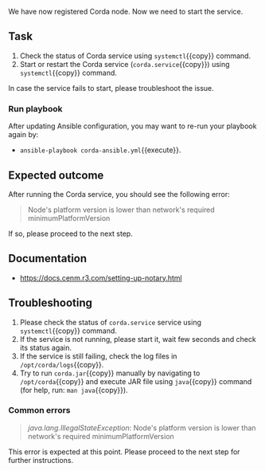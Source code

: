 We have now registered Corda node. Now we need to start the service.

## Task

1. Check the status of Corda service using `systemctl`{{copy}} command.
2. Start or restart the Corda service (`corda.service`{{copy}}) using `systemctl`{{copy}} command.

In case the service fails to start, please troubleshoot the issue.

### Run playbook

After updating Ansible configuration, you may want to re-run your playbook again by:

- `ansible-playbook corda-ansible.yml`{{execute}}.

## Expected outcome

After running the Corda service, you should see the following error:

> Node's platform version is lower than network's required minimumPlatformVersion

If so, please proceed to the next step.

## Documentation

- <https://docs.cenm.r3.com/setting-up-notary.html>

## Troubleshooting

1. Please check the status of `corda.service` service using `systemctl`{{copy}} command.
2. If the service is not running, please start it, wait few seconds and check its status again.
3. If the service is still failing, check the log files in `/opt/corda/logs`{{copy}}.
4. Try to run `corda.jar`{{copy}} manually by navigating to `/opt/corda`{{copy}} and execute JAR file using `java`{{copy}} command (for help, run: `man java`{{copy}}).

### Common errors

> _java.lang.IllegalStateException_: Node's platform version is lower than network's required minimumPlatformVersion

This error is expected at this point. Please proceed to the next step for further instructions.
